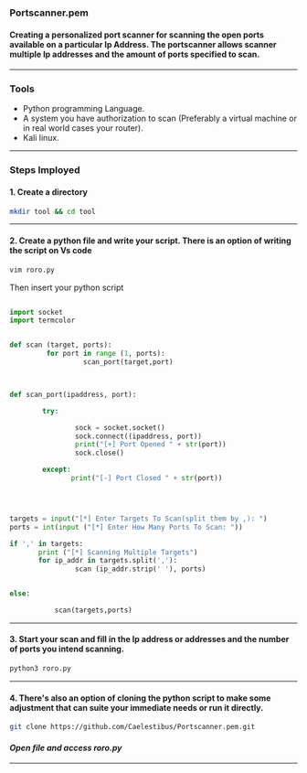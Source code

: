 ### Portscanner.pem

#### Creating a personalized port scanner for scanning the open ports available on a particular Ip Address. The portscanner allows scanner multiple Ip addresses and the amount of ports specified to scan.
---
### Tools
- Python programming Language.
- A system you have authorization to scan (Preferably a virtual machine or in real world cases your router).
- Kali linux.
---

### Steps Imployed

#### 1. Create a directory

```bash
mkdir tool && cd tool
```
---
#### 2. Create a python file and write your script. There is an option of writing the script on Vs code 

```bash
vim roro.py
```
Then insert your python script

```python

import socket
import termcolor 


def scan (target, ports):
         for port in range (1, ports):
                  scan_port(target,port)



def scan_port(ipaddress, port):

        try:

                sock = socket.socket()
                sock.connect((ipaddress, port))
                print("[+] Port Opened " + str(port))
                sock.close()

        except:
               print("[-] Port Closed " + str(port))




targets = input("[*] Enter Targets To Scan(split them by ,): ")
ports = int(input ("[*] Enter How Many Ports To Scan: "))

if ',' in targets:
       print ("[*] Scanning Multiple Targets")
       for ip_addr in targets.split(','):
                scan (ip_addr.strip(' '), ports)


else:

           scan(targets,ports)
```
---
#### 3. Start your scan and fill in the Ip address or addresses and the number of ports you intend scanning.

```bash
python3 roro.py
```
---
#### 4. There's also an option of cloning the python script to make some adjustment that can suite your immediate needs or run it directly.

```bash
git clone https://github.com/Caelestibus/Portscanner.pem.git
```
#### _Open file and access roro.py_
---
